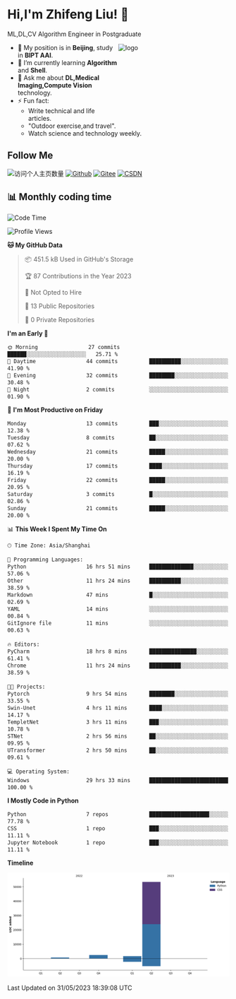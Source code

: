<!--
**stonedada/stonedada** is a ✨ _special_ ✨ repository because its `README.md` (this file) appears on your GitHub profile.

Here are some ideas to get you started:

- 🔭 I’m currently working on ...
- 🌱 I’m currently learning ...
- 👯 I’m looking to collaborate on ...
- 🤔 I’m looking for help with ...
- 💬 Ask me about ...
- 📫 How to reach me: ...
- 😄 Pronouns: ...
- ⚡ Fun fact: ...
-->
# Hi,I'm Zhifeng Liu! 👋
ML,DL,CV Algorithm Engineer in Postgraduate

<img src="https://github-readme-stats-git-masterrstaa-rickstaa.vercel.app/api?username=stonedada&show_icons=true&count_private=true&theme=vue" alt="logo" height="160" align="right" width="50%" />

- 🔭 My position is in **Beijing**, study in **BIPT AAI**.
- 🌱 I’m currently learning **Algorithm** and **Shell**.
- 💬 Ask me about **DL,Medical Imaging,Compute Vision** technology.
- ⚡ Fun fact: 
  - Write technical and life articles.
  - "Outdoor exercise,and travel".
  - Watch science and technology weekly.

## Follow Me
![访问个人主页数量](https://komarev.com/ghpvc/?username=stonedada&color=green)
[![Github](https://img.shields.io/github/followers/stonedada?label=Github&style=social)](https://github.com/stonedada)
[![Gitee](https://img.shields.io/badge/-Gitee-EA4335?style=flat-square&logo=Gitee&logoColor=white)](https://gitee.com/liu-shitou)
[![CSDN](https://img.shields.io/badge/-CSDN-c14438?style=flat-square&logo=C&logoColor=white)](https://blog.csdn.net/weixin_43913261?type=blog)
<!--
## GitHub Infos

<img src="https://github-profile-trophy.vercel.app/?username=stonedada&theme=flat&column=7" alt="logo" height="160" align="center" style="margin: auto;" />
[![GitHub Streak](https://github-readme-streak-stats.herokuapp.com/?user=stonedada&theme=vue)](https://github.com/stonedada)

<a href="https://github.com/stonedada">
  <img src="https://github-readme-stats-git-masterrstaa-rickstaa.vercel.app/api/top-langs/?username=stonedada&layout=compact&theme=vue" />
</a>

[![Anser's wakatime stats](https://github-readme-stats.vercel.app/api/wakatime?username=stonedada&layout=compact&custom_title=Wakatime%20Stats%20(this%20week))](https://wakatime.com/@stonedada)
-->

## :bar_chart: Monthly coding time

<!--START_SECTION:waka-->
![Code Time](http://img.shields.io/badge/Code%20Time-196%20hrs%2048%20mins-blue)

![Profile Views](http://img.shields.io/badge/Profile%20Views-10-blue)

**🐱 My GitHub Data** 

> 📦 451.5 kB Used in GitHub's Storage 
 > 
> 🏆 87 Contributions in the Year 2023
 > 
> 🚫 Not Opted to Hire
 > 
> 📜 13 Public Repositories 
 > 
> 🔑 0 Private Repositories 
 > 
**I'm an Early 🐤** 

```text
🌞 Morning                27 commits          ██████░░░░░░░░░░░░░░░░░░░   25.71 % 
🌆 Daytime                44 commits          ██████████░░░░░░░░░░░░░░░   41.90 % 
🌃 Evening                32 commits          ████████░░░░░░░░░░░░░░░░░   30.48 % 
🌙 Night                  2 commits           ░░░░░░░░░░░░░░░░░░░░░░░░░   01.90 % 
```
📅 **I'm Most Productive on Friday** 

```text
Monday                   13 commits          ███░░░░░░░░░░░░░░░░░░░░░░   12.38 % 
Tuesday                  8 commits           ██░░░░░░░░░░░░░░░░░░░░░░░   07.62 % 
Wednesday                21 commits          █████░░░░░░░░░░░░░░░░░░░░   20.00 % 
Thursday                 17 commits          ████░░░░░░░░░░░░░░░░░░░░░   16.19 % 
Friday                   22 commits          █████░░░░░░░░░░░░░░░░░░░░   20.95 % 
Saturday                 3 commits           █░░░░░░░░░░░░░░░░░░░░░░░░   02.86 % 
Sunday                   21 commits          █████░░░░░░░░░░░░░░░░░░░░   20.00 % 
```


📊 **This Week I Spent My Time On** 

```text
🕑︎ Time Zone: Asia/Shanghai

💬 Programming Languages: 
Python                   16 hrs 51 mins      ██████████████░░░░░░░░░░░   57.06 % 
Other                    11 hrs 24 mins      ██████████░░░░░░░░░░░░░░░   38.59 % 
Markdown                 47 mins             █░░░░░░░░░░░░░░░░░░░░░░░░   02.69 % 
YAML                     14 mins             ░░░░░░░░░░░░░░░░░░░░░░░░░   00.84 % 
GitIgnore file           11 mins             ░░░░░░░░░░░░░░░░░░░░░░░░░   00.63 % 

🔥 Editors: 
PyCharm                  18 hrs 8 mins       ███████████████░░░░░░░░░░   61.41 % 
Chrome                   11 hrs 24 mins      ██████████░░░░░░░░░░░░░░░   38.59 % 

🐱‍💻 Projects: 
Pytorch                  9 hrs 54 mins       ████████░░░░░░░░░░░░░░░░░   33.55 % 
Swin-Unet                4 hrs 11 mins       ████░░░░░░░░░░░░░░░░░░░░░   14.17 % 
TempletNet               3 hrs 11 mins       ███░░░░░░░░░░░░░░░░░░░░░░   10.78 % 
STNet                    2 hrs 56 mins       ██░░░░░░░░░░░░░░░░░░░░░░░   09.95 % 
UTransformer             2 hrs 50 mins       ██░░░░░░░░░░░░░░░░░░░░░░░   09.61 % 

💻 Operating System: 
Windows                  29 hrs 33 mins      █████████████████████████   100.00 % 
```

**I Mostly Code in Python** 

```text
Python                   7 repos             ███████████████████░░░░░░   77.78 % 
CSS                      1 repo              ███░░░░░░░░░░░░░░░░░░░░░░   11.11 % 
Jupyter Notebook         1 repo              ███░░░░░░░░░░░░░░░░░░░░░░   11.11 % 
```



**Timeline**

![Lines of Code chart](https://raw.githubusercontent.com/stonedada/stonedada/main/assets/bar_graph.png)


 Last Updated on 31/05/2023 18:39:08 UTC
<!--END_SECTION:waka-->